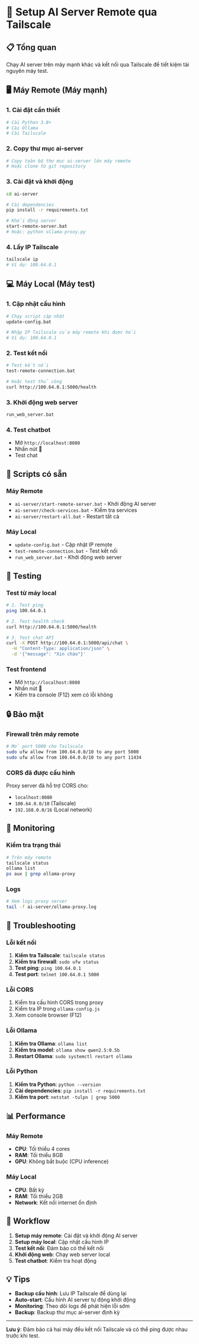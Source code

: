# 🚀 Setup AI Server Remote qua Tailscale

## 📋 Tổng quan

Chạy AI server trên máy mạnh khác và kết nối qua Tailscale để tiết kiệm tài nguyên máy test.

## 🖥️ Máy Remote (Máy mạnh)

### 1. Cài đặt cần thiết
```bash
# Cài Python 3.8+
# Cài Ollama
# Cài Tailscale
```

### 2. Copy thư mục ai-server
```bash
# Copy toàn bộ thư mục ai-server lên máy remote
# Hoặc clone từ git repository
```

### 3. Cài đặt và khởi động
```bash
cd ai-server

# Cài dependencies
pip install -r requirements.txt

# Khởi động server
start-remote-server.bat
# Hoặc: python ollama-proxy.py
```

### 4. Lấy IP Tailscale
```bash
tailscale ip
# Ví dụ: 100.64.0.1
```

## 💻 Máy Local (Máy test)

### 1. Cập nhật cấu hình
```bash
# Chạy script cập nhật
update-config.bat

# Nhập IP Tailscale của máy remote khi được hỏi
# Ví dụ: 100.64.0.1
```

### 2. Test kết nối
```bash
# Test kết nối
test-remote-connection.bat

# Hoặc test thủ công
curl http://100.64.0.1:5000/health
```

### 3. Khởi động web server
```bash
run_web_server.bat
```

### 4. Test chatbot
- Mở `http://localhost:8080`
- Nhấn nút 🤖
- Test chat

## 🔧 Scripts có sẵn

### Máy Remote
- `ai-server/start-remote-server.bat` - Khởi động AI server
- `ai-server/check-services.bat` - Kiểm tra services
- `ai-server/restart-all.bat` - Restart tất cả

### Máy Local
- `update-config.bat` - Cập nhật IP remote
- `test-remote-connection.bat` - Test kết nối
- `run_web_server.bat` - Khởi động web server

## 🧪 Testing

### Test từ máy local
```bash
# 1. Test ping
ping 100.64.0.1

# 2. Test health check
curl http://100.64.0.1:5000/health

# 3. Test chat API
curl -X POST http://100.64.0.1:5000/api/chat \
  -H "Content-Type: application/json" \
  -d '{"message": "Xin chào"}'
```

### Test frontend
- Mở `http://localhost:8080`
- Nhấn nút 🤖
- Kiểm tra console (F12) xem có lỗi không

## 🔒 Bảo mật

### Firewall trên máy remote
```bash
# Mở port 5000 cho Tailscale
sudo ufw allow from 100.64.0.0/10 to any port 5000
sudo ufw allow from 100.64.0.0/10 to any port 11434
```

### CORS đã được cấu hình
Proxy server đã hỗ trợ CORS cho:
- `localhost:8080`
- `100.64.0.0/10` (Tailscale)
- `192.168.0.0/16` (Local network)

## 📱 Monitoring

### Kiểm tra trạng thái
```bash
# Trên máy remote
tailscale status
ollama list
ps aux | grep ollama-proxy
```

### Logs
```bash
# Xem logs proxy server
tail -f ai-server/ollama-proxy.log
```

## 🚨 Troubleshooting

### Lỗi kết nối
1. **Kiểm tra Tailscale**: `tailscale status`
2. **Kiểm tra firewall**: `sudo ufw status`
3. **Test ping**: `ping 100.64.0.1`
4. **Test port**: `telnet 100.64.0.1 5000`

### Lỗi CORS
1. Kiểm tra cấu hình CORS trong proxy
2. Kiểm tra IP trong `ollama-config.js`
3. Xem console browser (F12)

### Lỗi Ollama
1. **Kiểm tra Ollama**: `ollama list`
2. **Kiểm tra model**: `ollama show qwen2.5:0.5b`
3. **Restart Ollama**: `sudo systemctl restart ollama`

### Lỗi Python
1. **Kiểm tra Python**: `python --version`
2. **Cài dependencies**: `pip install -r requirements.txt`
3. **Kiểm tra port**: `netstat -tulpn | grep 5000`

## 📊 Performance

### Máy Remote
- **CPU**: Tối thiểu 4 cores
- **RAM**: Tối thiểu 8GB
- **GPU**: Không bắt buộc (CPU inference)

### Máy Local
- **CPU**: Bất kỳ
- **RAM**: Tối thiểu 2GB
- **Network**: Kết nối internet ổn định

## 🔄 Workflow

1. **Setup máy remote**: Cài đặt và khởi động AI server
2. **Setup máy local**: Cập nhật cấu hình IP
3. **Test kết nối**: Đảm bảo có thể kết nối
4. **Khởi động web**: Chạy web server local
5. **Test chatbot**: Kiểm tra hoạt động

## 💡 Tips

- **Backup cấu hình**: Lưu IP Tailscale để dùng lại
- **Auto-start**: Cấu hình AI server tự động khởi động
- **Monitoring**: Theo dõi logs để phát hiện lỗi sớm
- **Backup**: Backup thư mục ai-server định kỳ

---

**Lưu ý**: Đảm bảo cả hai máy đều kết nối Tailscale và có thể ping được nhau trước khi test. 